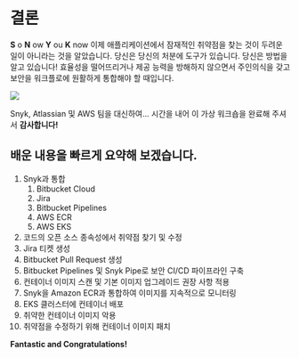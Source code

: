 # 결론

**S** o **N** ow **Y** ou **K** now 이제 애플리케이션에서 잠재적인 취약점을 찾는 것이 두려운 일이 아니라는 것을 알았습니다. 당신은 당신의 처분에 도구가 있습니다. 당신은 방법을 알고 있습니다! 효율성을 떨어뜨리거나 제공 능력을 방해하지 않으면서 주인의식을 갖고 보안을 워크플로에 원활하게 통합해야 할 때입니다.

![](https://partner-workshop-assets.s3.us-east-2.amazonaws.com/snyk-conclusion.png)

Snyk, Atlassian 및 AWS 팀을 대신하여... 시간을 내어 이 가상 워크숍을 완료해 주셔서 **감사합니다!**

## 배운 내용을 빠르게 요약해 보겠습니다.

1. Snyk과 통합
   1. Bitbucket Cloud
   2. Jira
   3. Bitbucket Pipelines
   4. AWS ECR
   5. AWS EKS
2. 코드의 오픈 소스 종속성에서 취약점 찾기 및 수정
3. Jira 티켓 생성
4. Bitbucket Pull Request 생성
5. Bitbucket Pipelines 및 Snyk Pipe로 보안 CI/CD 파이프라인 구축
6. 컨테이너 이미지 스캔 및 기본 이미지 업그레이드 권장 사항 적용
7. Snyk을 Amazon ECR과 통합하여 이미지를 지속적으로 모니터링
8. EKS 클러스터에 컨테이너 배포
9. 취약한 컨테이너 이미지 악용
10. 취약점을 수정하기 위해 컨테이너 이미지 패치

**Fantastic and Congratulations!**
